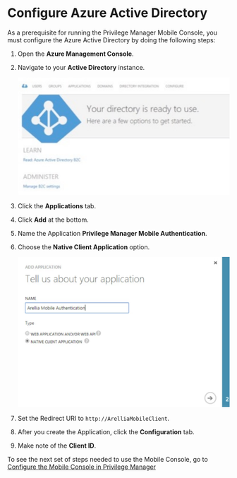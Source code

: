 [title]: # (Configure Azure AD)
[tags]: # (mobile)
[priority]: # (15002)
# Configure Azure Active Directory

As a prerequisite for running the Privilege Manager Mobile Console, you must configure the Azure Active Directory by doing the following steps:

1. Open the __Azure Management Console__.
1. Navigate to your __Active Directory__ instance.

   ![Configure](images/config-1.png "Configure")
1. Click the __Applications__ tab.
1. Click __Add__ at the bottom.
1. Name the Application __Privilege Manager Mobile Authentication__.
1. Choose the __Native Client Application__ option.

   ![Configure](images/config-2.png "Configure")
1. Set the Redirect URI to `http://ArelliaMobileClient`.
1. After you create the Application, click the __Configuration__ tab.
1. Make note of the __Client ID__.

To see the next set of steps needed to use the Mobile Console, go to [Configure the Mobile Console in Privilege Manager](cfg-console.md)
